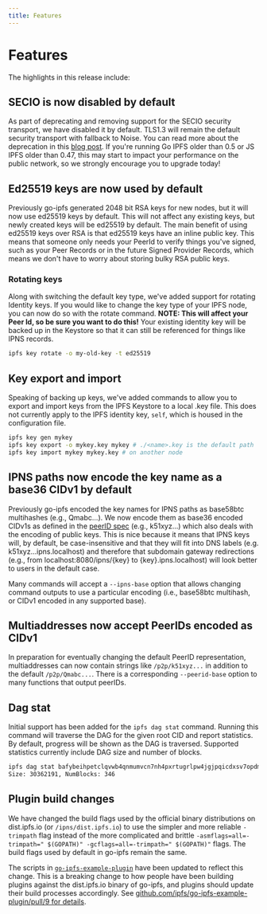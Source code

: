 ```yaml
---
title: Features
---
```


# Features

The highlights in this release include:

## SECIO is now disabled by default

As part of deprecating and removing support for the SECIO security transport, we have disabled it by default. TLS1.3 will remain the default security transport with fallback to Noise. You can read more about the deprecation in this [blog post](https://blog.ipfs.io/2020-08-07-deprecating-secio/). If you're running Go IPFS older than 0.5 or JS IPFS older than 0.47, this may start to impact your performance on the public network, so we strongly encourage you to upgrade today!

## Ed25519 keys are now used by default

Previously go-ipfs generated 2048 bit RSA keys for new nodes, but it will now use ed25519 keys by default. This will not affect any existing keys, but newly created keys will be ed25519 by default. The main benefit of using ed25519 keys over RSA is that ed25519 keys have an inline public key. This means that someone only needs your PeerId to verify things you've signed, such as your Peer Records or in the future Signed Provider Records, which means we don't have to worry about storing bulky RSA public keys.

### Rotating keys

Along with switching the default key type, we've added support for rotating Identity keys. If you would like to change the key type of your IPFS node, you can now do so with the rotate command. **NOTE: This will affect your Peer Id, so be sure you want to do this!** Your existing identity key will be backed up in the Keystore so that it can still be referenced for things like IPNS records.

```bash
ipfs key rotate -o my-old-key -t ed25519
```

## Key export and import

Speaking of backing up keys, we've added commands to allow you to export and import keys from the IPFS Keystore to a local .key file. This does not currently apply to the IPFS identity key, `self`, which is housed in the configuration file.

```bash
ipfs key gen mykey
ipfs key export -o mykey.key mykey # ./<name>.key is the default path
ipfs key import mykey mykey.key # on another node
```

## IPNS paths now encode the key name as a base36 CIDv1 by default

Previously go-ipfs encoded the key names for IPNS paths as base58btc multihashes (e.g., Qmabc...). We now encode them as base36 encoded CIDv1s as defined in the [peerID spec](https://github.com/libp2p/specs/blob/master/peer-ids/peer-ids.md#string-representation) (e.g., k51xyz...) which also deals with the encoding of public keys. This is nice because it means that IPNS keys will, by default, be case-insensitive and that they will fit into DNS labels (e.g. k51xyz...ipns.localhost) and therefore that subdomain gateway redirections (e.g., from localhost:8080/ipns/{key} to {key}.ipns.localhost) will look better to users in the default case.

Many commands will accept a `--ipns-base` option that allows changing command outputs to use a particular encoding (i.e., base58btc multihash, or CIDv1 encoded in any supported base).

## Multiaddresses now accept PeerIDs encoded as CIDv1

In preparation for eventually changing the default PeerID representation, multiaddresses can now contain strings like `/p2p/k51xyz...` in addition to the default `/p2p/Qmabc...`. There is a corresponding `--peerid-base` option to many functions that output peerIDs.

## Dag stat

Initial support has been added for the `ipfs dag stat` command. Running this command will traverse the DAG for the given root CID and report statistics. By default, progress will be shown as the DAG is traversed. Supported statistics currently include DAG size and number of blocks.

```bash
ipfs dag stat bafybeihpetclqvwb4qnmumvcn7nh4pxrtugrlpw4jgjpqicdxsv7opdm6e # the IPFS webui
Size: 30362191, NumBlocks: 346
```

## Plugin build changes

We have changed the build flags used by the official binary distributions on dist.ipfs.io (or `/ipns/dist.ipfs.io`) to use the simpler and more reliable `-trimpath` flag instead of the more complicated and brittle `-asmflags=all=-trimpath=" $(GOPATH)" -gcflags=all=-trimpath=" $(GOPATH)"` flags. The build flags used by default in go-ipfs remain the same.

The scripts in [`go-ipfs-example-plugin`](https://github.com/ipfs/go-ipfs-example-plugin) have been updated to reflect this change. This is a breaking change to how people have been building plugins against the dist.ipfs.io binary of go-ipfs, and plugins should update their build processes accordingly. See [github.com/ipfs/go-ipfs-example-plugin/pull/9 for details](https://github.com/ipfs/go-ipfs-example-plugin/pull/9).
